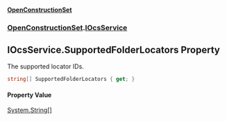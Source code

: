 #### [OpenConstructionSet](index 'index')
### [OpenConstructionSet](index#OpenConstructionSet 'OpenConstructionSet').[IOcsService](pMeR1KBG0zWkoR01rh3e5A 'OpenConstructionSet.IOcsService')
## IOcsService.SupportedFolderLocators Property
The supported locator IDs.  
```csharp
string[] SupportedFolderLocators { get; }
```
#### Property Value
[System.String](https://docs.microsoft.com/en-us/dotnet/api/System.String 'System.String')[[]](https://docs.microsoft.com/en-us/dotnet/api/System.Array 'System.Array')
